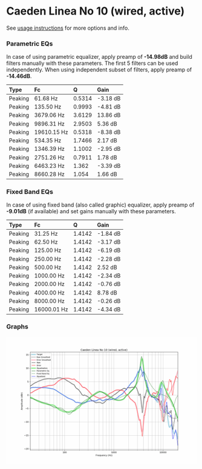 # Caeden Linea No 10 (wired, active)
See [usage instructions](https://github.com/jaakkopasanen/AutoEq#usage) for more options and info.

### Parametric EQs
In case of using parametric equalizer, apply preamp of **-14.98dB** and build filters manually
with these parameters. The first 5 filters can be used independently.
When using independent subset of filters, apply preamp of **-14.46dB**.

| Type    | Fc          |      Q | Gain     |
|:--------|:------------|:-------|:---------|
| Peaking | 61.68 Hz    | 0.5314 | -3.18 dB |
| Peaking | 135.50 Hz   | 0.9993 | -4.81 dB |
| Peaking | 3679.06 Hz  | 3.6129 | 13.86 dB |
| Peaking | 9896.31 Hz  | 2.9503 | 5.36 dB  |
| Peaking | 19610.15 Hz | 0.5318 | -8.38 dB |
| Peaking | 534.35 Hz   | 1.7466 | 2.17 dB  |
| Peaking | 1346.39 Hz  | 1.1002 | -2.95 dB |
| Peaking | 2751.26 Hz  | 0.7911 | 1.78 dB  |
| Peaking | 6463.23 Hz  | 1.362  | -3.39 dB |
| Peaking | 8660.28 Hz  | 1.054  | 1.66 dB  |

### Fixed Band EQs
In case of using fixed band (also called graphic) equalizer, apply preamp of **-9.01dB**
(if available) and set gains manually with these parameters.

| Type    | Fc          |      Q | Gain     |
|:--------|:------------|:-------|:---------|
| Peaking | 31.25 Hz    | 1.4142 | -1.84 dB |
| Peaking | 62.50 Hz    | 1.4142 | -3.17 dB |
| Peaking | 125.00 Hz   | 1.4142 | -6.19 dB |
| Peaking | 250.00 Hz   | 1.4142 | -2.28 dB |
| Peaking | 500.00 Hz   | 1.4142 | 2.52 dB  |
| Peaking | 1000.00 Hz  | 1.4142 | -2.34 dB |
| Peaking | 2000.00 Hz  | 1.4142 | -0.76 dB |
| Peaking | 4000.00 Hz  | 1.4142 | 8.78 dB  |
| Peaking | 8000.00 Hz  | 1.4142 | -0.26 dB |
| Peaking | 16000.01 Hz | 1.4142 | -4.34 dB |

### Graphs
![](./Caeden%20Linea%20No%2010%20(wired,%20active).png)